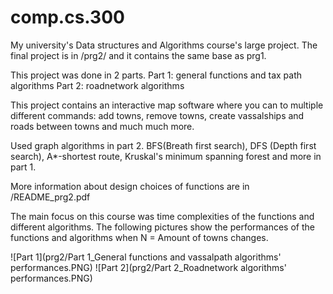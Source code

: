 # comp.cs.300
My university's Data structures and Algorithms course's large project.
The final project is in /prg2/ and it contains the same base as prg1. 

This project was done in 2 parts. 
Part 1: general functions and tax path algorithms
Part 2: roadnetwork algorithms

This project contains an interactive map software where you can to multiple different commands:
add towns, remove towns, create vassalships and roads between towns and much much more. 

Used graph algorithms in part 2. 
BFS(Breath first search), 
DFS (Depth first search), 
A*-shortest route, 
Kruskal's minimum spanning forest 
and more in part 1.

More information about design choices of functions are in /README_prg2.pdf

The main focus on this course was time complexities of the functions and different algorithms. 
The following pictures show the performances of the functions and algorithms when N = Amount of towns changes.

![Part 1](prg2/Part 1_General functions and vassalpath algorithms' performances.PNG)
![Part 2](prg2/Part 2_Roadnetwork algorithms' performances.PNG)
